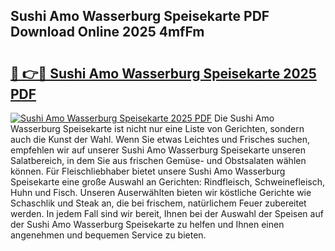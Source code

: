 ## Sushi Amo Wasserburg Speisekarte PDF Download Online 2025 4mfFm

# <h2><a href="http://gcahg1.nevu.top/?p=Sushi+Amo+Wasserburg+Speisekarte">🔗 👉🔴 Sushi Amo Wasserburg Speisekarte 2025 PDF</a></h2>

[![Sushi Amo Wasserburg Speisekarte 2025 PDF](https://i.imgur.com/dBaPXMq.png)](http://gcahg1.nevu.top/?p=Sushi+Amo+Wasserburg+Speisekarte)
Die Sushi Amo Wasserburg Speisekarte ist nicht nur eine Liste von Gerichten, sondern auch die Kunst der Wahl. Wenn Sie etwas Leichtes und Frisches suchen, empfehlen wir auf unserer Sushi Amo Wasserburg Speisekarte unseren Salatbereich, in dem Sie aus frischen Gemüse- und Obstsalaten wählen können. Für Fleischliebhaber bietet unsere Sushi Amo Wasserburg Speisekarte eine große Auswahl an Gerichten: Rindfleisch, Schweinefleisch, Huhn und Fisch. Unseren Auserwählten bieten wir köstliche Gerichte wie Schaschlik und Steak an, die bei frischem, natürlichem Feuer zubereitet werden. In jedem Fall sind wir bereit, Ihnen bei der Auswahl der Speisen auf der Sushi Amo Wasserburg Speisekarte zu helfen und Ihnen einen angenehmen und bequemen Service zu bieten.
